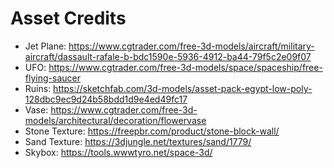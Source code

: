 <h1>Asset Credits</h1>

<ul>
<li>Jet Plane: 
    <a href='https://www.cgtrader.com/free-3d-models/aircraft/military-aircraft/dassault-rafale-b-bdc1590e-5936-4912-ba44-79f5c2e09f07'>https://www.cgtrader.com/free-3d-models/aircraft/military-aircraft/dassault-rafale-b-bdc1590e-5936-4912-ba44-79f5c2e09f07</a>
</li>

<li>
UFO:
<a href='https://www.cgtrader.com/free-3d-models/space/spaceship/free-flying-saucer'>https://www.cgtrader.com/free-3d-models/space/spaceship/free-flying-saucer</a>
</li>

<li>
Ruins: 
<a href='https://sketchfab.com/3d-models/asset-pack-egypt-low-poly-128dbc9ec9d24b58bdd1d9e4ed49fc17'>https://sketchfab.com/3d-models/asset-pack-egypt-low-poly-128dbc9ec9d24b58bdd1d9e4ed49fc17</a>
</li>

<li>
Vase:
<a href='https://www.cgtrader.com/free-3d-models/architectural/decoration/flowervase'>https://www.cgtrader.com/free-3d-models/architectural/decoration/flowervase</a>
</li>

<li>
Stone Texture:
<a href='https://freepbr.com/product/stone-block-wall/'>https://freepbr.com/product/stone-block-wall/</a>
</li>

<li>
Sand Texture:
<a href='https://3djungle.net/textures/sand/1779/'>https://3djungle.net/textures/sand/1779/</a>
</li>

<li>
Skybox:
<a href='https://tools.wwwtyro.net/space-3d/ '>https://tools.wwwtyro.net/space-3d/</a>
</li>
</ul>
